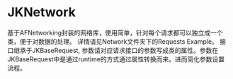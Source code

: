 # JKNetwork
基于AFNetworking封装的网络库，使用简单，针对每个请求都可以独立成一个类，便于对数据的处理。
详情请见Network文件夹下的Requests Example。
接口继承于JKBaseRequest, 参数请对应请求接口的参数写成类的属性。参数在JKBaseRequest中是通过runtime的方式通过属性转换而来。进而简化参数设置流程。
